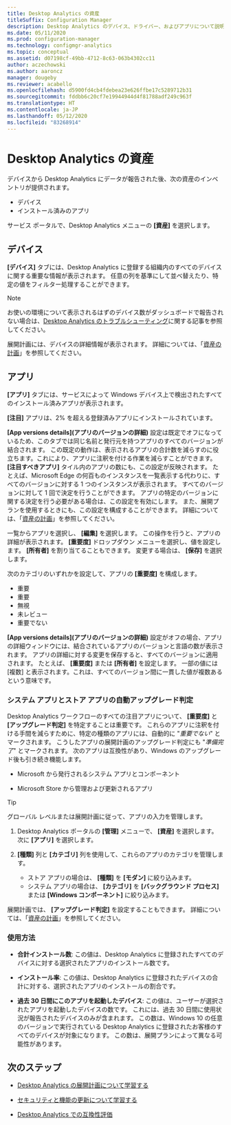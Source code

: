 ```yaml
---
title: Desktop Analytics の資産
titleSuffix: Configuration Manager
description: Desktop Analytics のデバイス、ドライバー、およびアプリについて説明します。
ms.date: 05/11/2020
ms.prod: configuration-manager
ms.technology: configmgr-analytics
ms.topic: conceptual
ms.assetid: d07198cf-49bb-4712-8c63-063b4302cc11
author: aczechowski
ms.author: aaroncz
manager: dougeby
ms.reviewer: acabello
ms.openlocfilehash: d5900fd4cb4fdebea23e626ffbe17c5289712b31
ms.sourcegitcommit: fddbb6c20cf7e19944944d4f81788adf249c963f
ms.translationtype: HT
ms.contentlocale: ja-JP
ms.lasthandoff: 05/12/2020
ms.locfileid: "83268914"
---
```

# <a name="assets-in-desktop-analytics"></a>Desktop Analytics の資産

デバイスから Desktop Analytics にデータが報告された後、次の資産のインベントリが提供されます。

- デバイス
- インストール済みのアプリ  

サービス ポータルで、Desktop Analytics メニューの **[資産]** を選択します。

## <a name="devices"></a>デバイス

**[デバイス]** タブには、Desktop Analytics に登録する組織内のすべてのデバイスに関する重要な情報が表示されます。 任意の列を基準にして並べ替えたり、特定の値をフィルター処理することができます。

> [!NOTE]  
> お使いの環境について表示されるはずのデバイス数がダッシュボードで報告されない場合は、[Desktop Analytics のトラブルシューティング](troubleshooting.md)に関する記事を参照してください。  

展開計画には、デバイスの詳細情報が表示されます。 詳細については、「[資産の計画](about-deployment-plans.md#plan-assets)」を参照してください。

## <a name="apps"></a>アプリ

**[アプリ]** タブには、サービスによって Windows デバイス上で検出されたすべてのインストール済みアプリが表示されます。

**[注目]** アプリは、2% を超える登録済みアプリにインストールされています。

**[App versions details]\(アプリのバージョンの詳細\)** 設定は既定でオフになっているため、このタブでは同じ名前と発行元を持つアプリのすべてのバージョンが結合されます。<!-- 5542186 --> この既定の動作は、表示されるアプリの合計数を減らすのに役立ちます。これにより、アプリに注釈を付ける作業を減らすことができます。 **[注目すべきアプリ]** タイル内のアプリの数にも、この設定が反映されます。 たとえば、Microsoft Edge の何百ものインスタンスを一覧表示する代わりに、すべてのバージョンに対する 1 つのインスタンスが表示されます。 すべてのバージョンに対して 1 回で決定を行うことができます。 アプリの特定のバージョンに関する決定を行う必要がある場合は、この設定を有効にします。 また、展開プランを使用するときにも、この設定を構成することができます。 詳細については、「[資産の計画](about-deployment-plans.md#plan-assets)」を参照してください。

一覧からアプリを選択し、 **[編集]** を選択します。 この操作を行うと、アプリの詳細が表示されます。 **[重要度]** ドロップダウン メニューを選択し、値を設定します。 **[所有者]** を割り当てることもできます。 変更する場合は、 **[保存]** を選択します。

次のカテゴリのいずれかを設定して、アプリの **[重要度]** を構成します。

- 重要
- 重要
- 無視
- 未レビュー
- 重要でない<!-- 3587232 -->

**[App versions details]\(アプリのバージョンの詳細\)** 設定がオフの場合、アプリの詳細ウィンドウには、結合されているアプリのバージョンと言語の数が表示されます。 アプリの詳細に対する変更を保存すると、すべてのバージョンに適用されます。 たとえば、 **[重要度]** または **[所有者]** を設定します。 一部の値には [複数] と表示されます。これは、すべてのバージョン間に一貫した値が複数あるという意味です。

### <a name="automatic-upgrade-decision-of-system-and-store-apps"></a><a name="bkmk_plan-autoapp" /> システム アプリとストア アプリの自動アップグレード判定

<!-- 3587232 -->
Desktop Analytics ワークフローのすべての注目アプリについて、 **[重要度]** と **[アップグレード判定]** を特定することは重要です。 これらのアプリに注釈を付ける手間を減らすために、特定の種類のアプリには、自動的に "*重要でない*" とマークされます。 こうしたアプリの展開計画のアップグレード判定にも "*準備完了*" とマークされます。 次のアプリは互換性があり、Windows のアップグレード後も引き続き機能します。

- Microsoft から発行されるシステム アプリとコンポーネント

- Microsoft Store から管理および更新されるアプリ

> [!TIP]
> グローバル レベルまたは展開計画に従って、アプリの入力を管理します。
>
> 1. Desktop Analytics ポータルの **[管理]** メニューで、 **[資産]** を選択します。 次に **[アプリ]** を選択します。
>
> 2. **[種類]** 列と **[カテゴリ]** 列を使用して、これらのアプリのカテゴリを管理します。
>
>    - ストア アプリの場合は、 **[種類]** を **[モダン]** に絞り込みます。
>    - システム アプリの場合は、 **[カテゴリ]** を **[バックグラウンド プロセス]** または **[Windows コンポーネント]** に絞り込みます。

展開計画では、 **[アップグレード判定]** を設定することもできます。 詳細については、「[資産の計画](about-deployment-plans.md#plan-assets)」を参照してください。

### <a name="usage"></a>使用方法

<!-- 5533890 -->

- **合計インストール数**: この値は、Desktop Analytics に登録されたすべてのデバイスに対する選択されたアプリのインストール数です。

- **インストール率**: この値は、Desktop Analytics に登録されたデバイスの合計に対する、選択されたアプリのインストールの割合です。

- **過去 30 日間にこのアプリを起動したデバイス**: この値は、ユーザーが選択されたアプリを起動したデバイスの数です。 これには、過去 30 日間に使用状況が報告されたデバイスのみが含まれます。 この数は、Windows 10 の任意のバージョンで実行されている Desktop Analytics に登録されたお客様のすべてのデバイスが対象になります。 この数は、展開プランによって異なる可能性があります。

## <a name="next-steps"></a>次のステップ

- [Desktop Analytics の展開計画について学習する](about-deployment-plans.md)  

- [セキュリティと機能の更新について学習する](about-updates.md)  

- [Desktop Analytics での互換性評価](compat-assessment.md)  
